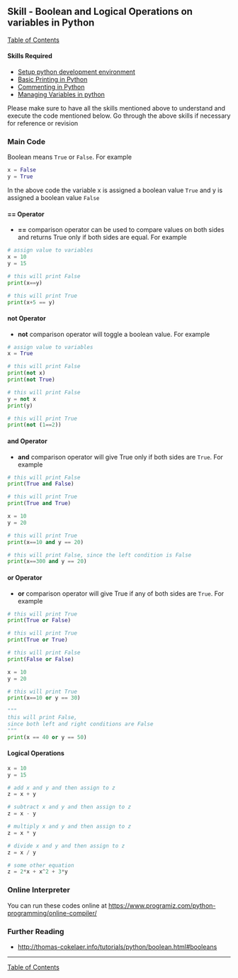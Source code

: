 ## Skill - Boolean and Logical Operations on variables in Python
[Table of Contents](https://nagasudhir.blogspot.com/2020/04/taming-python-table-of-contents.html)

#### Skills Required
* [Setup python development environment](https://nagasudhir.blogspot.com/2020/04/setup-python-development-environment_14.html)
* [Basic Printing in Python](https://nagasudhir.blogspot.com/2020/04/basic-printing-in-python.html)
* [Commenting in Python](https://nagasudhir.blogspot.com/2020/04/comments-in-python.html)
* [Managing Variables in python](https://nagasudhir.blogspot.com/2020/04/managing-variables-in-python.html)

Please make sure to have all the skills mentioned above to understand and execute the code mentioned below. Go through the above skills if necessary for reference or revision

### Main Code
Boolean means ```True``` or ```False```. For example
```python
x = False
y = True
```
In the above code the variable x is assigned a boolean value ```True``` and y is assigned a boolean value ```False```

#### == Operator 
* **==** comparison operator can be used to compare values on both sides and returns True only if both sides are equal. For example
```python
# assign value to variables
x = 10
y = 15

# this will print False
print(x==y)

# this will print True
print(x+5 == y)
```

#### not Operator
* **not** comparison operator will toggle a boolean value. For example
```python
# assign value to variables
x = True

# this will print False
print(not x)
print(not True)

# this will print False
y = not x
print(y)

# this will print True
print(not (1==2))
```

#### and Operator
* **and** comparison operator will give True only if both sides are ```True```. For example
```python
# this will print False
print(True and False)

# this will print True
print(True and True)

x = 10
y = 20

# this will print True
print(x==10 and y == 20)

# this will print False, since the left condition is False
print(x==300 and y == 20)
```

#### or Operator
* **or** comparison operator will give True if any of both sides are ```True```. For example
```python
# this will print True
print(True or False)

# this will print True
print(True or True)

# this will print False
print(False or False)

x = 10
y = 20

# this will print True
print(x==10 or y == 30)

"""
this will print False, 
since both left and right conditions are False
"""
print(x == 40 or y == 50)
```

#### Logical Operations
```python
x = 10
y = 15

# add x and y and then assign to z
z = x + y

# subtract x and y and then assign to z
z = x - y

# multiply x and y and then assign to z
z = x * y

# divide x and y and then assign to z
z = x / y

# some other equation
z = 2*x + x^2 + 3*y
```

### Online Interpreter
You can run these codes online at https://www.programiz.com/python-programming/online-compiler/

### Further Reading
* http://thomas-cokelaer.info/tutorials/python/boolean.html#booleans

<hr/>

[Table of Contents](https://nagasudhir.blogspot.com/2020/04/taming-python-table-of-contents.html)
<!--stackedit_data:
eyJwcm9wZXJ0aWVzIjoidGl0bGU6IE9wZXJhdGlvbnMgb24gVm
FyaWFibGVzIGluIFB5dGhvblxuYXV0aG9yOiBOYWdhc3VkaGly
IFB1bGxhXG50YWdzOiAnbGVhcm5pbmcsIHB5dGhvbiwgdGFtaW
5nX3B5dGhvbl9za2lsbCdcbmNhdGVnb3JpZXM6IHRhbWluZ19w
eXRob25fc2tpbGxcbmRhdGU6ICcyMDIwLTA0LTE1J1xuIiwiaG
lzdG9yeSI6Wy0xMTMyMTM2MDkzLC0xNDc3MTk5MjQ0LC0xNTY0
NjQwNjg0LC0yMDA1NDM5NTQ2LC03ODM4NzcxNjEsLTE4OTIwOT
I3ODQsMjE0NDUyNjQzMV19
-->